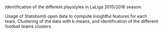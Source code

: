 Identification of the different playstyles in LaLiga 2015/2016 season.

Usage of Statsbomb open data to compute insightful features for each team.
Clustering of the data with k-means, and identification of the different football teams clusters.
